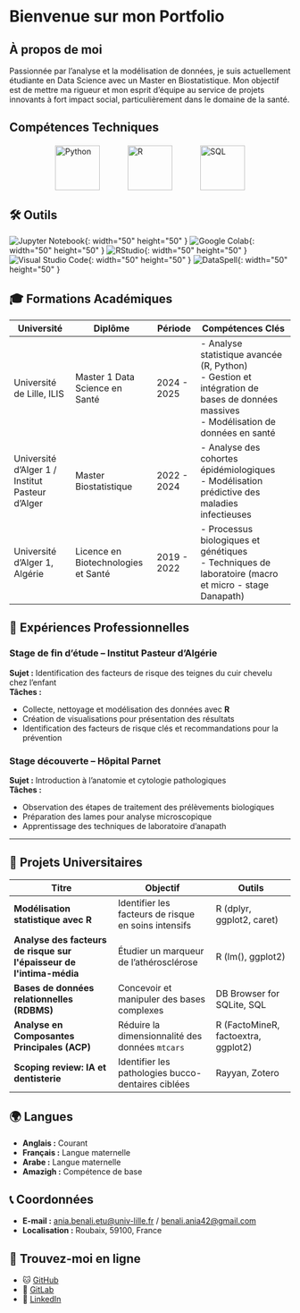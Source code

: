 
# Bienvenue sur mon Portfolio


## À propos de moi

Passionnée par l’analyse et la modélisation de données, je suis actuellement étudiante en Data Science avec un Master en Biostatistique. Mon objectif est de mettre ma rigueur et mon esprit d’équipe au service de projets innovants à fort impact social, particulièrement dans le domaine de la santé.



## Compétences Techniques

<div style="display: flex; justify-content: center; align-items: center; gap: 50px; margin-top: 20px;">
  <img src="https://upload.wikimedia.org/wikipedia/commons/c/c3/Python-logo-notext.svg" alt="Python" width="80" height="80">
  <img src="https://upload.wikimedia.org/wikipedia/commons/1/1b/R_logo.svg" alt="R" width="80" height="80">
  <img src="https://www.freeiconspng.com/uploads/sql-file-icon-0.png" alt="SQL" width="80" height="80">
</div>



## 🛠 Outils

![Jupyter Notebook](https://upload.wikimedia.org/wikipedia/commons/a/a7/Jupyter_logo.svg){: width="50" height="50" }
![Google Colab](https://upload.wikimedia.org/wikipedia/commons/5/5f/Google_Colab_Logo.svg){: width="50" height="50" }
![RStudio](https://upload.wikimedia.org/wikipedia/commons/1/1b/RStudio_logo_2022.svg){: width="50" height="50" }
![Visual Studio Code](https://upload.wikimedia.org/wikipedia/commons/4/49/Visual_Studio_Code_1.35_icon.svg){: width="50" height="50" }
![DataSpell](https://upload.wikimedia.org/wikipedia/commons/3/31/DataSpell_Logo.png){: width="50" height="50" }



## 🎓 Formations Académiques

| **Université**                              | **Diplôme**                     | **Période**           | **Compétences Clés**                                                                                     |
|---------------------------------------------|----------------------------------|-----------------------|----------------------------------------------------------------------------------------------------------|
| Université de Lille, ILIS                   | Master 1 Data Science en Santé  | 2024 - 2025           | - Analyse statistique avancée (R, Python)                                                               <br> - Gestion et intégration de bases de données massives <br> - Modélisation de données en santé |
| Université d’Alger 1 / Institut Pasteur d’Alger | Master Biostatistique           | 2022 - 2024           | - Analyse des cohortes épidémiologiques                                                                 <br> - Modélisation prédictive des maladies infectieuses |
| Université d’Alger 1, Algérie               | Licence en Biotechnologies et Santé | 2019 - 2022        | - Processus biologiques et génétiques                                                                   <br> - Techniques de laboratoire (macro et micro - stage Danapath) |





## 💼 Expériences Professionnelles

### Stage de fin d’étude – Institut Pasteur d’Algérie   
**Sujet :** Identification des facteurs de risque des teignes du cuir chevelu chez l’enfant  
**Tâches :**  
- Collecte, nettoyage et modélisation des données avec **R**  
- Création de visualisations pour présentation des résultats  
- Identification des facteurs de risque clés et recommandations pour la prévention

### Stage découverte – Hôpital Parnet   
**Sujet :** Introduction à l’anatomie et cytologie pathologiques  
**Tâches :**  
- Observation des étapes de traitement des prélèvements biologiques  
- Préparation des lames pour analyse microscopique  
- Apprentissage des techniques de laboratoire d’anapath


---


## 📂 Projets Universitaires

| **Titre**                                   | **Objectif**                                         | **Outils**                        |
|---------------------------------------------|-----------------------------------------------------|------------------------------------|
| **Modélisation statistique avec R**         | Identifier les facteurs de risque en soins intensifs | R (dplyr, ggplot2, caret)          |
| **Analyse des facteurs de risque sur l'épaisseur de l'intima-média** | Étudier un marqueur de l’athérosclérose              | R (lm(), ggplot2)                  |
| **Bases de données relationnelles (RDBMS)** | Concevoir et manipuler des bases complexes           | DB Browser for SQLite, SQL         |
| **Analyse en Composantes Principales (ACP)** | Réduire la dimensionnalité des données `mtcars`      | R (FactoMineR, factoextra, ggplot2)|
| **Scoping review: IA et dentisterie**       | Identifier les pathologies bucco-dentaires ciblées   | Rayyan, Zotero                     |






## 🌍 Langues  
- **Anglais :** Courant  
- **Français :** Langue maternelle  
- **Arabe :** Langue maternelle  
- **Amazigh :** Compétence de base





## 📞 Coordonnées  
- **E-mail :** [ania.benali.etu@univ-lille.fr](mailto:ania.benali.etu@univ-lille.fr) / [benali.ania42@gmail.com](mailto:benali.ania42@gmail.com)  
- **Localisation :** Roubaix, 59100, France  





## 📱 Trouvez-moi en ligne  
- 🐱 [GitHub](https://github.com/aniabenali) 
- 🦊 [GitLab](https://gitlab.com/ania.benali) 
- 🔗 [LinkedIn](https://www.linkedin.com/in/ania-benali-789248258/)  


